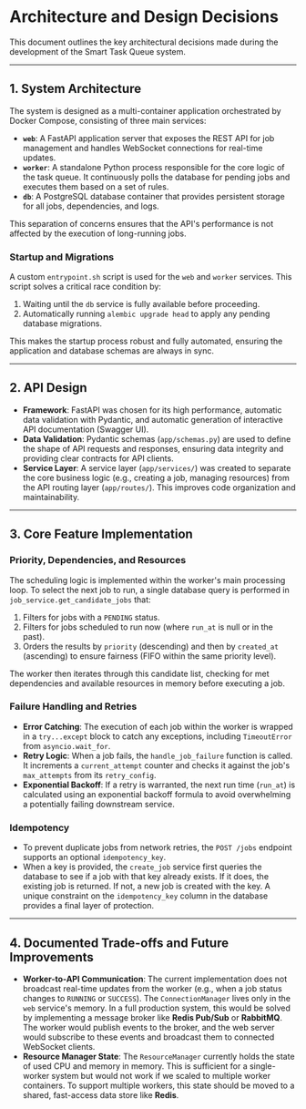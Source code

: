 # Architecture and Design Decisions

This document outlines the key architectural decisions made during the development of the Smart Task Queue system.

---

## 1. System Architecture

The system is designed as a multi-container application orchestrated by Docker Compose, consisting of three main services:

* **`web`**: A FastAPI application server that exposes the REST API for job management and handles WebSocket connections for real-time updates.
* **`worker`**: A standalone Python process responsible for the core logic of the task queue. It continuously polls the database for pending jobs and executes them based on a set of rules.
* **`db`**: A PostgreSQL database container that provides persistent storage for all jobs, dependencies, and logs.

This separation of concerns ensures that the API's performance is not affected by the execution of long-running jobs.

### Startup and Migrations

A custom `entrypoint.sh` script is used for the `web` and `worker` services. This script solves a critical race condition by:
1.  Waiting until the `db` service is fully available before proceeding.
2.  Automatically running `alembic upgrade head` to apply any pending database migrations.

This makes the startup process robust and fully automated, ensuring the application and database schemas are always in sync.

---

## 2. API Design

* **Framework**: FastAPI was chosen for its high performance, automatic data validation with Pydantic, and automatic generation of interactive API documentation (Swagger UI).
* **Data Validation**: Pydantic schemas (`app/schemas.py`) are used to define the shape of API requests and responses, ensuring data integrity and providing clear contracts for API clients.
* **Service Layer**: A service layer (`app/services/`) was created to separate the core business logic (e.g., creating a job, managing resources) from the API routing layer (`app/routes/`). This improves code organization and maintainability.

---

## 3. Core Feature Implementation

### Priority, Dependencies, and Resources

The scheduling logic is implemented within the worker's main processing loop. To select the next job to run, a single database query is performed in `job_service.get_candidate_jobs` that:
1.  Filters for jobs with a `PENDING` status.
2.  Filters for jobs scheduled to run now (where `run_at` is null or in the past).
3.  Orders the results by `priority` (descending) and then by `created_at` (ascending) to ensure fairness (FIFO within the same priority level).

The worker then iterates through this candidate list, checking for met dependencies and available resources in memory before executing a job.

### Failure Handling and Retries

* **Error Catching**: The execution of each job within the worker is wrapped in a `try...except` block to catch any exceptions, including `TimeoutError` from `asyncio.wait_for`.
* **Retry Logic**: When a job fails, the `handle_job_failure` function is called. It increments a `current_attempt` counter and checks it against the job's `max_attempts` from its `retry_config`.
* **Exponential Backoff**: If a retry is warranted, the next run time (`run_at`) is calculated using an exponential backoff formula to avoid overwhelming a potentially failing downstream service.

### Idempotency

* To prevent duplicate jobs from network retries, the `POST /jobs` endpoint supports an optional `idempotency_key`.
* When a key is provided, the `create_job` service first queries the database to see if a job with that key already exists. If it does, the existing job is returned. If not, a new job is created with the key. A unique constraint on the `idempotency_key` column in the database provides a final layer of protection.

---

## 4. Documented Trade-offs and Future Improvements

* **Worker-to-API Communication**: The current implementation does not broadcast real-time updates from the worker (e.g., when a job status changes to `RUNNING` or `SUCCESS`). The `ConnectionManager` lives only in the `web` service's memory. In a full production system, this would be solved by implementing a message broker like **Redis Pub/Sub** or **RabbitMQ**. The worker would publish events to the broker, and the web server would subscribe to these events and broadcast them to connected WebSocket clients.
* **Resource Manager State**: The `ResourceManager` currently holds the state of used CPU and memory in memory. This is sufficient for a single-worker system but would not work if we scaled to multiple worker containers. To support multiple workers, this state should be moved to a shared, fast-access data store like **Redis**.